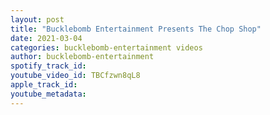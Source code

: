 ```yaml
---
layout: post
title: "Bucklebomb Entertainment Presents The Chop Shop"
date: 2021-03-04
categories: bucklebomb-entertainment videos
author: bucklebomb-entertainment
spotify_track_id: 
youtube_video_id: TBCfzwn8qL8
apple_track_id: 
youtube_metadata: 
---
```

